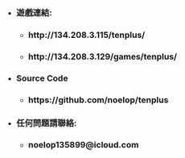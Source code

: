 <ul>
  <li>
    <h3 id="mcetoc_1cg4eq3kp0">遊戲連結:</h3>
    <ul>
      <li>
        <h3 id="mcetoc_1cg4eq3kp1">http://134.208.3.115/tenplus/</h3>
      </li>
      <li>
        <h3 id="mcetoc_1cg4eq3kp2">http://134.208.3.129/games/tenplus/</h3>
      </li>
    </ul>
  </li>
  <li>
    <h3 id="mcetoc_1cg4eq3kq3">Source Code</h3>
    <ul>
      <li>
        <h3 id="mcetoc_1cg4eq3kq4">https://github.com/noelop/tenplus</h3>
      </li>
    </ul>
  </li>
  <li>
    <h3 id="mcetoc_1cg4eq3kq5">任何問題請聯絡:</h3>
    <ul>
      <li>
        <h3 id="mcetoc_1cg4eq3kq6">noelop135899@icloud.com</h3>
      </li>
    </ul>
  </li>
</ul>
